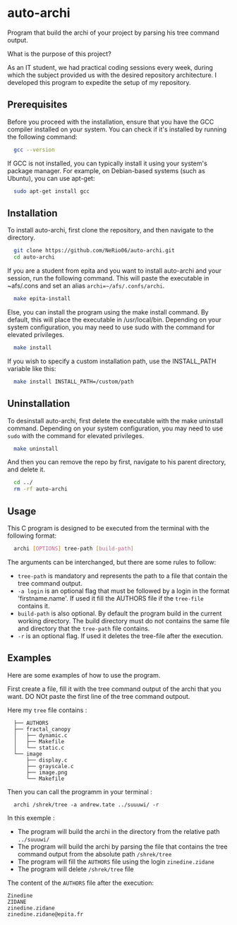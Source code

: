 
# auto-archi

Program that build the archi of your project by parsing his tree command output.

What is the purpose of this project?

As an IT student, we had practical coding sessions every week, during which the subject provided us with the desired repository architecture. I developed this program to expedite the setup of my repository.

## Prerequisites

Before you proceed with the installation, ensure that you have the GCC compiler installed on your system. You can check if it's installed by running the following command:

```bash
  gcc --version
```

If GCC is not installed, you can typically install it using your system's package manager. For example, on Debian-based systems (such as Ubuntu), you can use apt-get:

```bash
  sudo apt-get install gcc
```
## Installation

To install auto-archi, first clone the repository, and then navigate to the directory.

```bash
  git clone https://github.com/NeRio06/auto-archi.git
  cd auto-archi
```

If you are a student from epita and you want to install auto-archi and your session, run the following command. This will paste the executable in ~afs/.cons and set an alias `archi=~/afs/.confs/archi`.

```bash
  make epita-install
```

Else, you can install the program using the make install command. By default, this will place the executable in /usr/local/bin. Depending on your system configuration, you may need to use sudo with the command for elevated privileges.

```bash
  make install
```
If you wish to specify a custom installation path, use the INSTALL_PATH variable like this:

```bash
  make install INSTALL_PATH=/custom/path
```

## Uninstallation

To desinstall auto-archi, first delete the executable with the make uninstall command.  Depending on your system configuration, you may need to use `sudo` with the command for elevated privileges.
```bash
  make uninstall
```

And then you can remove the repo by first, navigate to his parent directory, and delete it.
```bash
  cd ../
  rm -rf auto-archi
```
## Usage
This C program is designed to be executed from the terminal with the following format:

```bash
  archi [OPTIONS] tree-path [build-path]
```

The arguments can be interchanged, but there are some rules to follow:

- `tree-path` is mandatory and represents the path to a file that contain the tree command output.
- `-a login` is an optional flag that must be followed by a login in the format 'firstname.name'. If used it fill the AUTHORS file if the `tree-file` contains it.
- `build-path` is also optional. By default the program build in the current working directory. The build directory must do not contains the same file and directory that the `tree-path` file contains.
- `-r` is an optional flag. If used it deletes the tree-file after the execution.

## Examples

Here are some examples of how to use the program. 


First create a file, fill it with the tree command output of the archi that you want. DO NOt paste the first line of the tree command outpout.

Here my `tree` file contains :
```
  ├── AUTHORS
  ├── fractal_canopy
  │   ├── dynamic.c
  │   ├── Makefile
  │   └── static.c
  └── image
      ├── display.c
      ├── grayscale.c
      ├── image.png
      └── Makefile
```

Then you can call the programm in your terminal :

```
  archi /shrek/tree -a andrew.tate ../suuuwi/ -r
```
In this exemple :
 - The program will build the archi in the directory from the relative path `../suuuwi/`
 - The program will build the archi by parsing the file that contains the tree command output from the absolute path `/shrek/tree`
 - The program will fill the `AUTHORS` file using the login `zinedine.zidane`
 - The program will delete `/shrek/tree` file

 The content of the `AUTHORS` file after the execution:
 ```
 Zinedine
 ZIDANE 
 zinedine.zidane
 zinedine.zidane@epita.fr
 ```
